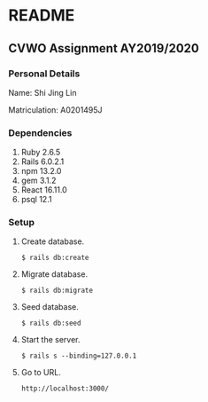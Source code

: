 # README

## CVWO Assignment AY2019/2020

### Personal Details

Name: Shi Jing Lin

Matriculation: A0201495J

### Dependencies
1. Ruby 2.6.5
1. Rails 6.0.2.1
1. npm 13.2.0
1. gem 3.1.2
1. React 16.11.0
1. psql 12.1

### Setup
1. Create database.
    ```
    $ rails db:create
    ```

1. Migrate database.
    ```
    $ rails db:migrate
    ```

1. Seed database.
    ```
    $ rails db:seed
    ```

1. Start the server.
    ```
    $ rails s --binding=127.0.0.1
    ```

1. Go to URL.
    ```
    http://localhost:3000/
    ```
